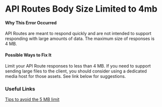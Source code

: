 # API Routes Body Size Limited to 4mb

#### Why This Error Occurred

API Routes are meant to respond quickly and are not intended to support responding with large amounts of data. The maximum size of responses is 4 MB.

#### Possible Ways to Fix It

Limit your API Route responses to less than 4 MB. If you need to support sending large files to the client, you should consider using a dedicated media host for those assets. See link below for suggestions.

### Useful Links

[Tips to avoid the 5 MB limit](https://vercel.com/support/articles/how-to-bypass-vercel-5mb-body-size-limit-serverless-functions)
